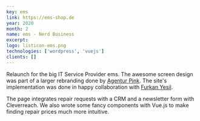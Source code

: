 ```yaml
---
key: ems
link: https://ems-shop.de
year: 2020
month: 2
name: ems - Nerd Business
excerpt:
logo: listicon-ems.png
technologies: ['wordpress', 'vuejs']
clients: []
---
```


Relaunch for the big IT Service Provider ems. The awesome screen design was part of a larger rebranding done
by <a href="https://agentur.pink/projekt/ems-nerd-business/" target="_blank" rel="noopener noreferrer">Agentur Pink</a>.
The site's implementation was done in happy collaboration
with <a href="https://www.xing.com/profile/Furkan_Yesil/" target="_blank" rel="noopener noreferrer">Furkan Yesil</a>.

The page integrates repair requests with a CRM and a newsletter form with Cleverreach. We also wrote some fancy
components with Vue.js to make finding repair prices much more intuitive.